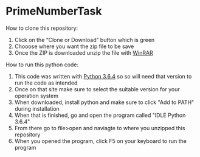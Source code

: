 # PrimeNumberTask

How to clone this repository:
1. Click on the “Clone or Download” button which is green
2. Chooose where you want the zip file to be save 
3. Once the ZIP is downloaded unzip the file with [WinRAR](https://www.win-rar.com/start.html?&L=0)

How to run this python code:
1. This code was written with [Python 3.6.4](https://www.python.org/downloads/release/python-364/) so so will need that version to run the code as intended
2. Once on that site make sure to select the suitable version for your operation system
3. When downloaded, install python and make sure to click "Add to PATH" during installation 
4. When that is finished, go and open the program called "IDLE Python 3.6.4"
5. From there go to file>open and naviagte to where you unzipped this repository
6. When you opened the program, click F5 on your keyboard to run the program
